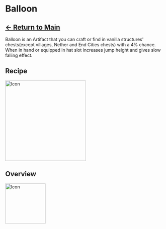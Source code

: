 # Balloon

## [<- Return to Main](https://pinkgoosik.github.io/artifality/)

Balloon is an Artifact that you can craft or find in vanilla structures' chests(except villages, Nether and End Cities chests) with a 4% chance. When in hand or equipped in hat slot increases jump height and gives slow falling effect.

## Recipe

<img alt="Icon" src="https://github.com/PinkGoosik/artifality/blob/wiki/images/recipe/balloon.png?raw=true" width="256">

## Overview

<img alt="Icon" src="https://github.com/PinkGoosik/artifality/blob/wiki/images/item/balloon.png?raw=true" width="128">